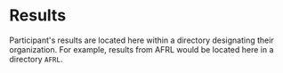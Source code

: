 # Results
Participant's results are located here within a directory designating 
their organization. For example, results from AFRL would be located here 
in a directory `AFRL`.
